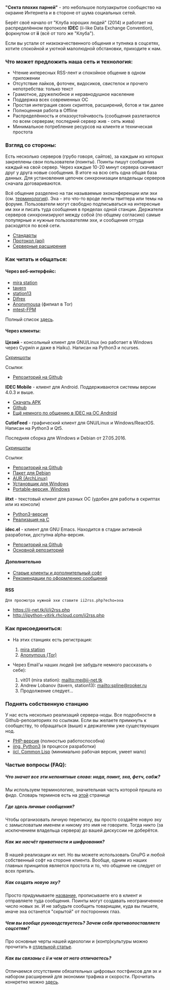 **"Секта плохих парней"** - это небольшое полузакрытое сообщество на окраине Интернета и в стороне от шума социальных сетей.

Берёт своё начало от "Клуба хороших людей" (2014) и работает на распределённом протоколе **IDEC** (ii-like Data Exchange Convention), форкнутом от **ii** (всё от того же "Клуба").

Если вы устали от низкокачественного общения и тупняка в соцсетях, хотите спокойной и уютной малолюдной обстановки, приходите к нам.

### Что может предложить наша сеть и технология:

* Чтение интересных RSS-лент и спокойное общение в одном приложении
* Отсутствие лайков, фоточек, видосиков, свистелок и прочего непотребства: только текст
* Грамотное, дружелюбное и неравнодушное население
* Поддержка всех современных ОС
* Простая интеграция своих скриптов, расширений, ботов и так далее
* Полноценная работа в Offline
* Распределённость и отказоустойчивость (сообщения разлетаются по всем серверам; последний сервер жив - сеть жива)
* Минимальное потребление ресурсов на клиенте и техническая простота

### Взгляд со стороны:

Есть несколько серверов (грубо говоря, сайтов), за каждым из которых закреплены свои пользователи (поинты). Поинты пишут сообщения каждый на свой сервер. Через каждые 10-20 минут сервера скачивают друг у друга новые сообщения. В итоге на всю сеть одна общая база данных. Для установления цепочек синхронизации владельцы серверов сначала договариваются.

Всё общение разделено на так называемые эхоконференции или эхи (см. [терминология](terminology.md)). Эха - это что-то вроде ленты твиттера или темы на форуме. Пользователи могут свободно подписываться на интересные им эхи и писать туда сообщения в пределах одной станции. Держатели серверов синхронизируют между собой (по общему согласию) самые популярные и нужные пользователям эхи, и сообщения оттуда расходятся по всей сети.

* [Стандарты](standarts.md)
* [Протокол (api)](protocol.md)
* [Серверные расширения](extensions.md)

### Как читать и общаться:

#### Через веб-интерфейс:
* [mira station](https://ii-net.tk/ii/ii-web.php)
* [tavern](http://idec.spline-online.tk/)
* [station13](http://spline.rooker.ru/ii/)
* [Difrex](http://ii.difrex.ru/)
* [Anonymousa](http://mtgbjhifvi4sl773.onion/) (филиал в Tor)
* [mtest-FPM](http://iipython-vitirk.rhcloud.com/)

Полный список [здесь](full-stations.md).

#### Через клиенты:

**Цезий** - консольный клиент для GNU/Linux (но работает в Windows через Cygwin и даже в Haiku). Написан на Python3 и ncurses.

[Скриншоты](caesium-screens.md)

Ссылки:
* [Репозиторий на Github](https://github.com/spline1986/caesium)

**IDEC Mobile** - клиент для Android. Поддерживаются системы версии 4.0.3 и выше.
* [Скачать APK](https://ii-net.tk/ii/files/app-debug.apk)
* [Github](https://github.com/vit1-irk/idec-mobile)
* [Ещё немного по общению в IDEC на ОС Android](android.md)


**CutieFeed** - графический клиент для GNU/Linux и Windows/ReactOS. Написан на Python3 и Qt5.

Последняя сборка для Windows и Debian от 27.05.2016.

[Скриншоты](qt-client-screens.md)

Ссылки:
* [Репозиторий на Github](https://github.com/vit1-irk/cutiefeed)
* [Пакет для Debian](https://ii-net.tk/files/cutiefeed.deb)
* [AUR (ArchLinux)](https://aur.archlinux.org/packages/cutiefeed)
* [Установщик для Windows](https://ii-net.tk/files/cutiefeed_setup.exe)
* [Portable-версия, Windows](https://ii-net.tk/files/cutiefeed-portable.zip)

**iitxt** - текстовый клиент для разных ОС (удобен для работы в скриптах или из консоли)
* [Python3-версия](https://github.com/spline1986/iitxt)
* [Реализация на С](https://github.com/vit1-irk/iitxt-c)

**idec.el** - клиент для GNU Emacs. Находится в стадии активной разработки, доступна alpha-версия.
* [Репозиторий на Github](https://github.com/idec-net/idec.el)
* [Основной репозиторий](https://gitea.difrex.ru/Difrex/idec.el)

#### Дополнительно

* [Старые клиенты и дополнительный софт](old-other-soft.md)
* [Рекомендации по оформлению сообщений](text-decoration.md)

#### RSS
`Для просмотра нужной эхи ставите ii2rss.php?echo=эха`

* <https://ii-net.tk/ii/ii2rss.php>
* <http://iipython-vitirk.rhcloud.com/ii2rss.php>

### Как присоединиться:

* На этих станциях есть регистрация:
	1. [mira station](https://ii-net.tk/ii/register.php)
	2. [Anonymous (Tor)](http://mtgbjhifvi4sl773.onion/reg)

* Через Email'ы наших людей (не забудьте немного рассказать о себе):
	1. vit01 (mira station): <mailto:me@ii-net.tk>
	2. Andrew Lobanov (tavern, station13): <mailto:spline@rooker.ru>
	3. Продолжение следует...

### Поднять собственную станцию

У нас есть несколько реализаций сервера-ноды. Все подробности в Github-репозиториях по ссылкам. Если вы желаете примкнуть к сообществу, то обращаться (выше) к держателям уже существующих нод.

* [PHP-версия](https://github.com/vit1-irk/ii-php) (полностью работоспособна)
* [iing, Python3](https://github.com/spline1986/iing) (в процессе разработки)
* [iicl, Common Lisp](https://github.com/spline1986/iicl) (минимально рабочая версия, умеет мало)

### Частые вопросы (FAQ):

##### Что значат все эти непонятные слова: нода, поинт, эха, фетч, сабж?
Мы используем терминологию, значительная часть которой пришла из фидо. Словарь терминов есть на [этой](terminology.md) странице

##### Где здесь личные сообщения?
Чтобы организовать личную переписку, вы просто создаёте новую эху с замысловатым именем и никому это имя не говорите. Тогда никто (за исключением владельца сервера) до вашей дискуссии не доберётся.

##### Как же насчёт приватности и шифрования?
В нашей реализации их нет. Но вы можете использовать GnuPG и любой собственный софт на стороне клиента. Вообще, одним из наших главных принципов является простота и то, что общение не следует от всех прятать.

##### Как создать новую эху?
Просто придумываете [название](standarts.md), прописываете его в клиент и отправляете туда сообщения. Поинты могут создавать неограниченное число новых эх. И не забудьте сообщить товарищам, куда вы пишете, иначе эха останется "скрытой" от посторонних глаз.

##### Чем вы вообще руководствуетесь? Зачем себя противопоставляете соцсетям?
Про основные черты нашей идеологии и (контр)культуры можно прочитать в [отдельной статье](social.md).

##### Как вы связаны с ii и чем от него отличаетесь?
Отличаемся отсутствием обязательных цифровых постфиксов для эх и набором расширений для экономии трафика и скорости. Прочитать конкретно можно [здесь](iibonds.md).
